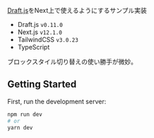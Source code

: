 [Draft.js](https://draftjs.org/)をNext上で使えるようにするサンプル実装

- Draft.js `v0.11.0`
- Next.js `v12.1.0`
- TailwindCSS `v3.0.23`
- TypeScript

ブロックスタイル切り替えの使い勝手が微妙。

## Getting Started

First, run the development server:

```bash
npm run dev
# or
yarn dev
```
